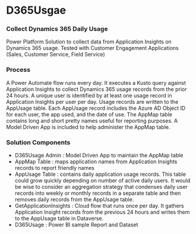 # D365Usgae
### Collect Dynamics 365 Daily Usage 

Power Platform Solution to collect data from Application Insights on Dynamics 365 usage. Tested with Customer Engagement Applications (Sales, Customer Service, Field Service)

### Process
A Power Automate flow runs every day. It executes a Kusto query against Application Insights to collect Dynamics 365 usage records from the prior 24 hours. A unique user is identified by at least one usage record in Application Insights per user per day. Usage records are written to the AppUsage table. Each AppUsage record includes the Azure AD Object ID for each user, the app used, and the date of use. The AppMap table contains long and short pretty names useful for reporting purposes. A Model Driven App is included to help administer the AppMap table. 

### Solution Components
  - D365Usage Admin : Model Driven App to maintain the AppMap table
  - AppMap Table : maps application names from Application Insights records to report friendly names
  - AppUsage Table : contains daily application usage records. This table could grow quickly depending on number of active daily users. It would be wise to consider an aggregation strategy that condenses daily user records into weekly or monthly records in a separate table and then removes daily records from the AppUsage table.
  - GetApplicationInsights : Cloud flow that runs once per day. It gathers Application Insight records from the previous 24 hours and writes them to the AppUsage table in Dataverse.
  - D365Usage : Power BI sample Report and Dataset 







